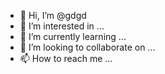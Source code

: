 - 👋 Hi, I’m @gdgd
- 👀 I’m interested in ...
- 🌱 I’m currently learning ...
- 💞️ I’m looking to collaborate on ...
- 📫 How to reach me ...

<!---
KangDaeWon/KangDaeWon is a ✨ special ✨ repository because its `README.md` (this file) appears on your GitHub profile.
You can click the Preview link to take a look at your changes.
--->
